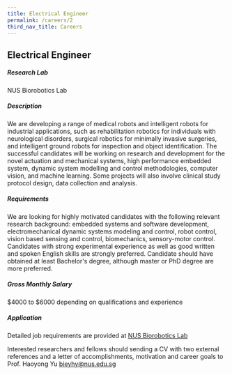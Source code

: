 ```yaml
---
title: Electrical Engineer
permalink: /careers/2
third_nav_title: Careers
---
```

## Electrical Engineer
##### Research Lab
NUS Biorobotics Lab
  
##### Description  
We are developing a range of medical robots and intelligent robots for industrial applications, such as rehabilitation robotics for individuals with neurological disorders, surgical robotics for minimally invasive surgeries, and intelligent ground robots for inspection and object identification. The successful candidates will be working on research and development for the novel actuation and mechanical systems, high performance embedded system, dynamic system modelling and control methodologies, computer vision, and machine learning. Some projects will also involve clinical study protocol design, data collection and analysis.
  
##### Requirements  
We are looking for highly motivated candidates with the following relevant research background: embedded systems and software development, electromechanical dynamic systems modeling and control, robot control, vision based sensing and control, biomechanics, sensory-motor control. Candidates with strong experimental experience as well as good written and spoken English skills are strongly preferred. Candidate should have obtained at least Bachelor's degree, although master or PhD degree are more preferred.
  
##### Gross Monthly Salary
$4000 to $6000 depending on qualifications and experience

##### Application    
Detailed job requirements are provided at [NUS Biorobotics Lab](https://wiki.nus.edu.sg/display/biorobotics/Job+Openings)
  
Interested researchers and fellows should sending a CV with two external references and a letter of accomplishments, motivation and career goals to Prof. Haoyong Yu [bieyhy@nus.edu.sg](bieyhy@nus.edu.sg)